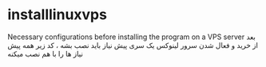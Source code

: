 # installlinuxvps
Necessary configurations before installing the program on a VPS server
بعد از خرید و فعال شدن سرور لینوکس یک سری پیش نیاز باید نصب بشه ، کد زیر همه پیش نیاز ها را با هم نصب میکنه
